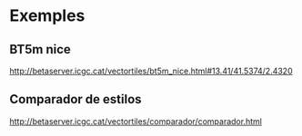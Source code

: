 Exemples
========

BT5m nice
---------
http://betaserver.icgc.cat/vectortiles/bt5m_nice.html#13.41/41.5374/2.4320




Comparador de estilos
---------------------

http://betaserver.icgc.cat/vectortiles/comparador/comparador.html


